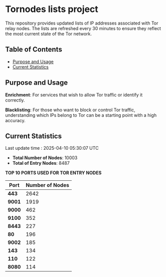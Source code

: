 # Tornodes lists project

This repository provides updated lists of IP addresses associated with Tor relay nodes. The lists are refreshed every 30 minutes to ensure they reflect the most current state of the Tor network.

## Table of Contents

- [Purpose and Usage](#purpose-and-usage)
- [Current Statistics](#current-statistics)


## Purpose and Usage

**Enrichment**: For services that wish to allow Tor traffic or identify it correctly.

**Blacklisting**: For those who want to block or control Tor traffic, understanding which IPs belong to Tor can be a starting point with a high accuracy.

## Current Statistics

Last update time : 2025-04-10 05:30:07 UTC

- **Total Number of Nodes**: 10003
- **Total of Entry Nodes**: 8487

**TOP 10 PORTS USED FOR TOR ENTRY NODES**

| **Port** | **Number of Nodes** |
|------|-----------------|
| **443**   | 2642  |
| **9001**   | 1919  |
| **9000**   | 462  |
| **9100**   | 352  |
| **8443**   | 227  |
| **80**   | 196  |
| **9002**   | 185  |
| **143**   | 134  |
| **110**   | 122  |
| **8080**   | 114  |

